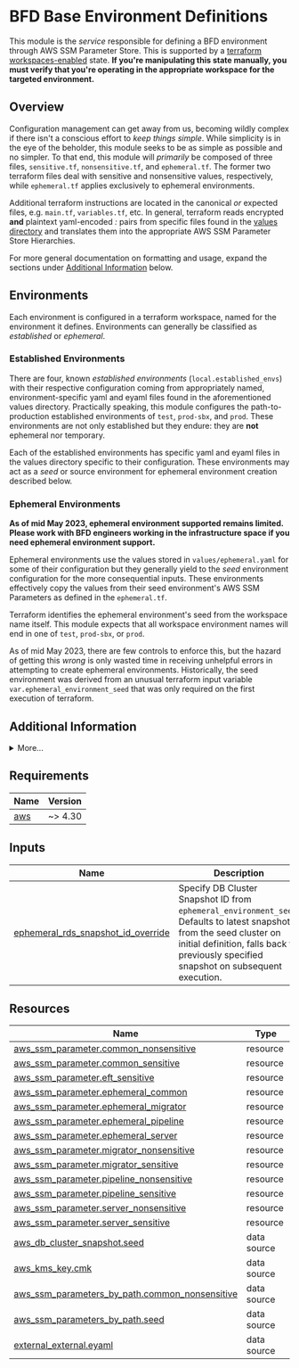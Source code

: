 # BFD Base Environment Definitions

This module is the _service_ responsible for defining a BFD environment through AWS SSM Parameter Store.
This is supported by a [terraform workspaces-enabled](https://www.terraform.io/language/state/workspaces) state.
**If you're manipulating this state manually, you must verify that you're operating in the appropriate workspace for the targeted environment.**

## Overview

Configuration management can get away from us, becoming wildly complex if there isn't a conscious effort to _keep things simple_.
While simplicity is in the eye of the beholder, this module seeks to be as simple as possible and no simpler.
To that end, this module will _primarily_ be composed of three files, `sensitive.tf`, `nonsensitive.tf`, and `ephemeral.tf`.
The former two terraform files deal with sensitive and nonsensitive values, respectively, while `ephemeral.tf` applies exclusively to ephemeral environments.

Additional terraform instructions are located in the canonical _or_ expected files, e.g. `main.tf`, `variables.tf`, etc.
In general, terraform reads encrypted **and** plaintext yaml-encoded _<key>:<value>_ pairs from specific files found in the [values directory](.values) and translates them into the appropriate AWS SSM Parameter Store Hierarchies.

For more general documentation on formatting and usage, expand the sections under [Additional Information](#additional-information) below.

## Environments 
Each environment is configured in a terraform workspace, named for the environment it defines.
Environments can generally be classified as _established_ or _ephemeral_.

### Established Environments
There are four, known _established environments_ (`local.established_envs`) with their respective configuration coming from appropriately named, environment-specific yaml and eyaml files found in the aforementioned values directory.
Practically speaking, this module configures the path-to-production established environments of `test`, `prod-sbx`, and `prod`.
These environments are not only established but they endure: they are **not** ephemeral nor temporary.

Each of the established environments has specific yaml and eyaml files in the values directory specific to their configuration.
These environments may act as a _seed_ or source environment for ephemeral environment creation described below.

### Ephemeral Environments
**As of mid May 2023, ephemeral environment supported remains limited. Please work with BFD engineers working in the infrastructure space if you need ephemeral environment support.**

Ephemeral environments use the values stored in `values/ephemeral.yaml` for some of their configuration but they generally yield to the _seed_ environment configuration for the more consequential inputs.
These environments effectively copy the values from their seed environment's AWS SSM Parameters as defined in the `ephemeral.tf`.

Terraform identifies the ephemeral environment's seed from the workspace name itself.
This module expects that all workspace environment names will end in one of `test`, `prod-sbx`, or `prod`.

As of mid May 2023, there are few controls to enforce this, but the hazard of getting this _wrong_ is only wasted time in receiving unhelpful errors in attempting to create ephemeral environments.
Historically, the seed environment was derived from an unusual terraform input variable `var.ephemeral_environment_seed` that was only required on the first execution of terraform.

## Additional Information

<details><summary>More...</summary>

### Known Limitations
AWS SSM Parameter Store has very limited support for storing non-string values in plain-text (`nonsensitive`) data and virtually no options for storing encrypted non-string (`sensitive`) data.
This forces us to handle some data that would more naturally be represented as collections like maps and arrays as formatted string types.
To work with this, you might consider using spaces to delimit your collection and parse accordingly, which can easily be achieved using yaml's `>` _folding block_ for multi-line strings.
Other techniques might involve storing more complex data in formats that are more machine-readable, like JSON.
Between storing JSON strings in the yaml context here and being fetching those values from AWS SSM Parameter Store, it will be in an _escaped_ format and the data will likely need special handling, e.g. `jq`'s `fromjson` function may be handy in these circumstances.

### Formatting and Validation

As of mid-May 2023, technical controls for standards enforcement are still forthcoming. As a stopgap, here are some guidelines in the spirit of keeping things simple:
- All workspaces must end in one of the three path-to-production established environments of `test`, `prod-sbx`, or `prod`
- Ephemeral environment workspace should generally be of a pattern similar to `<jira-id>-<env>`, e.g. `2544-test`, `2544-prod-sbx`, `2554-prod`.
- hierarchies or paths generally conform to a 4 or 5 tuple prefix and leaf format, e.g.
  - `/bfd/${env}/${group}/${sensitivity}/${leaf}`
  - `/bfd/${env}/${group}/${subgroup}/${sensitivity}/${leaf}`
- `${env}` is typically one of `test`, `prod-sbx`, `prod` or ephemeral format `<jira-id>-<env>`, e.g. `2544-test`
- `${group}` must be one of the supported groups: `common`, `migrator`, `pipeline`, `server`
- `${subgroup}` is optional, as of January 2023, examples include `ccw`, `rda`, `shared`
- `${sensitivity}` must be one of `sensitive` when encrypted or `nonsensitive` when in plain text
- `${leaf}` _should_ be lower_snake_case formatted
- if the hierarchy should match the _regex_ `/ami.id/`, the value [**must** point to an existing Amazon Machine Image](https://docs.aws.amazon.com/systems-manager/latest/userguide/parameter-store-ec2-aliases.html#parameter-ami-validation)
- only string-formatted values are accepted
- empty strings, i.e '' are not supported
- we've adopted a _local_ convention where the literal `UNDEFINED` makes an SSM-derived value absent
- sensitive values must be encrypted with appropriate [AWS Key Management Service-stored CMK](https://us-east-1.console.aws.amazon.com/kms/home?region=us-east-1#/kms/keys)

### Usage and User Additions

If the below [prerequisites](#prerequisites) are met, users will _generally_ interact with the environment-specific configuration by using one or more scripts in the [scripts](./scripts) directory for those encrypted values (stored in `.eyaml`), otherwise a text-editor of their choosing when adjusting plain text values (stored in `.yaml`).

#### Viewing with read-and-decrypt-eyaml.sh

**WARNING:** This will present unencrypted, sensitive data to stdout. Do not execute this while sharing your screen during presentations or pairing opportunities.

To see the raw, _untemplated_ configuration as terraform does through via external data source for e.g. `./values/prod-sbx.eyaml`, execute the following from the module root directory:

```sh
scripts/read-and-decrypt-eyaml.sh prod-sbx
```

#### Editing with edit-eyaml.sh and Updating with terraform
To edit the encrypted values under e.g. `./values/prod-sbx.eyaml` use the following steps:
1. Select the appropriate workspace: `terraform workspace select prod-sbx`
2. Ensure a familiar editor is defined in your environment, e.g. `export EDITOR=vim`
3. Run the edit script from the module root directory: `scripts/edit-eyaml.sh prod-sbx`
4. Save and quit after making any desired changes
5. Review updates using the read script module root directory: `scripts/read-and-decrypt-eyaml.sh prod-sbx`
6. Ensure terraform can successfully plan by running `terraform plan`
7. Commit your changes to an appropriate feature branch
8. Solicit feedback by pull request
9. Follow the typical, monolithic release process via Jenkins

### Prerequisites
In addition to the [Requirements (below)](#requirements), you (or the automation) will need:
- software packages supporting awscli, yq, and jq
- sufficient access to the `/bfd/mgmt/jenkins/sensitive` hierarchy for ansible-vault password access
- `ansible` installed with `ansible-vault` available along your path (as of this writing, `ansible ~> 2.9`)
- sufficient AWS IAM privileges for the AWS provider [Resources and Date Sources (below)](#resources)
- access outlined for the remote [AWS S3 Backend](https://www.terraform.io/language/settings/backends/s3#s3-bucket-permissions)
- read/write privileges to the state-locking [AWS DynamoDB Table](https://www.terraform.io/language/settings/backends/s3#dynamodb-table-permissions)

</details>

<!-- BEGIN_TF_DOCS -->
<!-- GENERATED WITH `terraform-docs .`
     Manually updating the README.md will be overwritten.
     For more details, see the file '.terraform-docs.yml' or
     https://terraform-docs.io/user-guide/configuration/
-->
## Requirements

| Name | Version |
|------|---------|
| <a name="requirement_aws"></a> [aws](#requirement\_aws) | ~> 4.30 |

<!-- GENERATED WITH `terraform-docs .`
Manually updating the README.md will be overwritten.
For more details, see the file '.terraform-docs.yml' or
https://terraform-docs.io/user-guide/configuration/
-->

## Inputs

| Name | Description | Type | Default | Required |
|------|-------------|------|---------|:--------:|
| <a name="input_ephemeral_rds_snapshot_id_override"></a> [ephemeral\_rds\_snapshot\_id\_override](#input\_ephemeral\_rds\_snapshot\_id\_override) | Specify DB Cluster Snapshot ID from `ephemeral_environment_seed`. Defaults to latest snapshot from the seed cluster on initial definition, falls back to previously specified snapshot on subsequent execution. | `string` | `null` | no |

<!-- GENERATED WITH `terraform-docs .`
Manually updating the README.md will be overwritten.
For more details, see the file '.terraform-docs.yml' or
https://terraform-docs.io/user-guide/configuration/
-->



<!-- GENERATED WITH `terraform-docs .`
Manually updating the README.md will be overwritten.
For more details, see the file '.terraform-docs.yml' or
https://terraform-docs.io/user-guide/configuration/
-->



<!-- GENERATED WITH `terraform-docs .`
Manually updating the README.md will be overwritten.
For more details, see the file '.terraform-docs.yml' or
https://terraform-docs.io/user-guide/configuration/
-->

## Resources

| Name | Type |
|------|------|
| [aws_ssm_parameter.common_nonsensitive](https://registry.terraform.io/providers/hashicorp/aws/latest/docs/resources/ssm_parameter) | resource |
| [aws_ssm_parameter.common_sensitive](https://registry.terraform.io/providers/hashicorp/aws/latest/docs/resources/ssm_parameter) | resource |
| [aws_ssm_parameter.eft_sensitive](https://registry.terraform.io/providers/hashicorp/aws/latest/docs/resources/ssm_parameter) | resource |
| [aws_ssm_parameter.ephemeral_common](https://registry.terraform.io/providers/hashicorp/aws/latest/docs/resources/ssm_parameter) | resource |
| [aws_ssm_parameter.ephemeral_migrator](https://registry.terraform.io/providers/hashicorp/aws/latest/docs/resources/ssm_parameter) | resource |
| [aws_ssm_parameter.ephemeral_pipeline](https://registry.terraform.io/providers/hashicorp/aws/latest/docs/resources/ssm_parameter) | resource |
| [aws_ssm_parameter.ephemeral_server](https://registry.terraform.io/providers/hashicorp/aws/latest/docs/resources/ssm_parameter) | resource |
| [aws_ssm_parameter.migrator_nonsensitive](https://registry.terraform.io/providers/hashicorp/aws/latest/docs/resources/ssm_parameter) | resource |
| [aws_ssm_parameter.migrator_sensitive](https://registry.terraform.io/providers/hashicorp/aws/latest/docs/resources/ssm_parameter) | resource |
| [aws_ssm_parameter.pipeline_nonsensitive](https://registry.terraform.io/providers/hashicorp/aws/latest/docs/resources/ssm_parameter) | resource |
| [aws_ssm_parameter.pipeline_sensitive](https://registry.terraform.io/providers/hashicorp/aws/latest/docs/resources/ssm_parameter) | resource |
| [aws_ssm_parameter.server_nonsensitive](https://registry.terraform.io/providers/hashicorp/aws/latest/docs/resources/ssm_parameter) | resource |
| [aws_ssm_parameter.server_sensitive](https://registry.terraform.io/providers/hashicorp/aws/latest/docs/resources/ssm_parameter) | resource |
| [aws_db_cluster_snapshot.seed](https://registry.terraform.io/providers/hashicorp/aws/latest/docs/data-sources/db_cluster_snapshot) | data source |
| [aws_kms_key.cmk](https://registry.terraform.io/providers/hashicorp/aws/latest/docs/data-sources/kms_key) | data source |
| [aws_ssm_parameters_by_path.common_nonsensitive](https://registry.terraform.io/providers/hashicorp/aws/latest/docs/data-sources/ssm_parameters_by_path) | data source |
| [aws_ssm_parameters_by_path.seed](https://registry.terraform.io/providers/hashicorp/aws/latest/docs/data-sources/ssm_parameters_by_path) | data source |
| [external_external.eyaml](https://registry.terraform.io/providers/hashicorp/external/latest/docs/data-sources/external) | data source |
<!-- END_TF_DOCS -->
